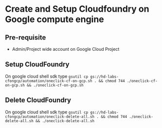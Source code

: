 # Create and Setup Cloudfoundry on Google compute engine

## Pre-requisite
 * Admin/Project wide account on Google Cloud Project


## Setup CloudFoundry  
On google cloud shell sdk type 
`gsutil cp gs://hd-labs-cfongcp/automation/oneclick-cf-on-gcp.sh . && chmod 744 ./oneclick-cf-on-gcp.sh && ./oneclick-cf-on-gcp.sh`

## Delete CloudFoundry
On google cloud shell sdk type 
`gsutil cp gs://hd-labs-cfongcp/automation/oneclick-delete-all.sh . && chmod 744 ./oneclick-delete-all.sh && ./oneclick-delete-all.sh`